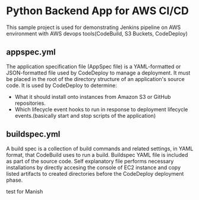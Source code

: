 # Python Backend App for AWS CI/CD

This sample project is used for demonstrating Jenkins pipeline on AWS environment with AWS devops tools(CodeBuild, S3 Buckets, CodeDeploy)



## appspec.yml
The application specification file (AppSpec file) is a YAML-formatted or JSON-formatted file used by CodeDeploy to manage a deployment. It must be placed in the root of the directory structure of an application's source code. 
It is used by CodeDeploy to determine:


* What it should install onto instances from Amazon S3 or GitHub repositories.
* Which lifecycle event hooks to run in response to deployment lifecycle events.(basically start and stop scripts of the application)


## buildspec.yml
A build spec is a collection of build commands and related settings, in YAML format, that CodeBuild uses to run a build. Buildspec YAML file is included as part of the source code. Self explanatory file performs necessary installations by directly accesing the console of EC2 instance and copy listed artifacts to created directories before the CodeDeploy deployment phase.


test for Manish
